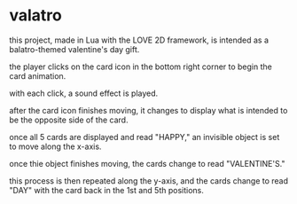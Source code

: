 # valatro

this project, made in Lua with the LOVE 2D framework, is intended as a balatro-themed valentine's day gift.

the player clicks on the card icon in the bottom right corner to begin the card animation.

with each click, a sound effect is played.

after the card icon finishes moving, it changes to display what is intended to be the opposite side of the card.

once all 5 cards are displayed and read "HAPPY," an invisible object is set to move along the x-axis.

once thie object finishes moving, the cards change to read "VALENTINE'S."

this process is then repeated along the y-axis, and the cards change to read "DAY" with the card back in the 1st and 5th positions.
